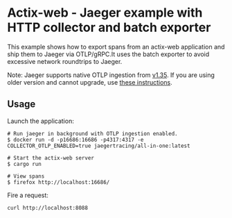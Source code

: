 # Actix-web - Jaeger example with HTTP collector and batch exporter 

This example shows how to export spans from an actix-web application and ship
them to Jaeger via OTLP/gRPC.It uses the batch exporter to avoid excessive
network roundtrips to Jaeger.

Note: Jaeger supports native OTLP ingestion from
[v1.35](https://medium.com/jaegertracing/introducing-native-support-for-opentelemetry-in-jaeger-eb661be8183c).
If you are using older version and cannot upgrade, use [these
instructions](https://github.com/open-telemetry/opentelemetry-rust/tree/v0.19.0/examples/actix-http/README.md).

## Usage

Launch the application:
```shell
# Run jaeger in background with OTLP ingestion enabled.
$ docker run -d -p16686:16686 -p4317:4317 -e COLLECTOR_OTLP_ENABLED=true jaegertracing/all-in-one:latest

# Start the actix-web server 
$ cargo run

# View spans
$ firefox http://localhost:16686/
```

Fire a request:
```bash
curl http://localhost:8088
```
